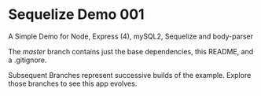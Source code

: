 # Sequelize Demo 001
A Simple Demo for Node, Express (4), mySQL2, Sequelize and body-parser

The _master_ branch contains just the base dependencies, this README, and a .gitignore.

Subsequent Branches represent successive builds of the example. Explore those branches to see this app evolves.


